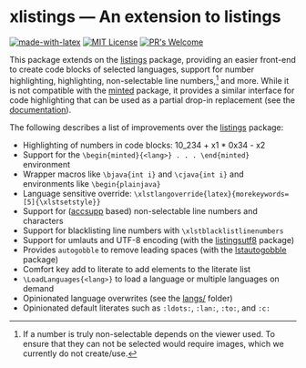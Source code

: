 # xlistings &mdash; An extension to listings

[![made-with-latex](https://img.shields.io/badge/Made%20with-LaTeX-1f425f.svg)](https://www.latex-project.org/) [![MIT License](https://img.shields.io/badge/License-MIT-yellow.svg)](https://opensource.org/licenses/MIT) [![PR's Welcome](https://img.shields.io/badge/PRs-welcome-brightgreen.svg?style=flat)](http://makeapullrequest.com)

This package extends on the [listings][] package, providing an easier front-end to create code blocks of selected languages, support for number highlighting, highlighting, non-selectable line numbers,[^1] and more.
While it is not compatible with the [minted][] package, it provides a similar interface for code highlighting that can be used as a partial drop-in replacement (see the [documentation](https://media.githubusercontent.com/media/EagleoutIce/xlistings/gh-pages/build/xlistings-doc.pdf)).

The following describes a list of improvements over the [listings][] package:

- Highlighting of numbers in code blocks: 10_234 + x1 * 0x34 - x2
- Support for the `\begin{minted}{<lang>} . . . \end{minted}` environment
- Wrapper macros like `\bjava{int i}` and `\cjava{int i}` and environments like `\begin{plainjava}`
- Language sensitive override: `\xlstlangoverride{latex}{morekeywords=[5]{\xlstsetstyle}}`
- Support for ([accsupp](https://ctan.org/pkg/accsupp) based) non-selectable line numbers and characters
- Support for blacklisting line numbers with `\xlstblacklistlinenumbers`
- Support for umlauts and UTF-8 encoding (with the [listingsutf8](https://ctan.org/pkg/listingsutf8) package)
- Provides `autogobble` to remove leading spaces (with the [lstautogobble](https://ctan.org/pkg/lstautogobble) package)
- Comfort key add to literate to add elements to the literate list
- `\LoadLanguages{<lang>}` to load a language or multiple languages on demand
- Opinionated language overwrites (see the [langs/](langs/) folder)
- Opinionated default literates such as `:ldots:`, `:lan:`, `:to:`, and `:c:`

[^1]: If a number is truly non-selectable depends on the viewer used. To ensure that they can not be selected would require images, which we currently do not create/use.

[listings]: https://ctan.org/pkg/listings
[minted]: https://ctan.org/pkg/minted
